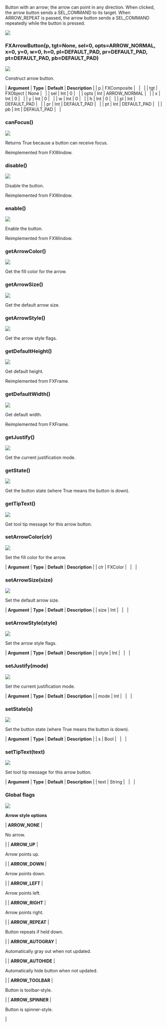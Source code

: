 Button with an arrow; the arrow can point in any direction. When clicked, the arrow button sends a SEL\_COMMAND to its target. When ARROW\_REPEAT is passed, the arrow button sends a SEL_COMMAND repeatedly while the button is pressed.

![](https://help.3ds.com/2023/English/DSSIMULIA_Established/SIMACAERefImages/gui-fxarrowbutton.png)

### FXArrowButton(p, tgt=None, sel=0, opts=ARROW\_NORMAL, x=0, y=0, w=0, h=0, pl=DEFAULT\_PAD, pr=DEFAULT\_PAD, pt=DEFAULT\_PAD, pb=DEFAULT_PAD)  
![](https://help.3ds.com/2023/English/DSSIMULIA_Established/IconsReference/butix_top_wline.png)

Construct arrow button.

| **Argument** | **Type** | **Default** | **Description** |
| p | FXComposite |   |   |
| tgt | FXObject | None |   |
| sel | Int | 0 |   |
| opts | Int | ARROW_NORMAL |   |
| x | Int | 0 |   |
| y | Int | 0 |   |
| w | Int | 0 |   |
| h | Int | 0 |   |
| pl | Int | DEFAULT_PAD |   |
| pr | Int | DEFAULT_PAD |   |
| pt | Int | DEFAULT_PAD |   |
| pb | Int | DEFAULT_PAD |   |

### canFocus()  
![](https://help.3ds.com/2023/English/DSSIMULIA_Established/IconsReference/butix_top_wline.png)

Returns True because a button can receive focus.

Reimplemented from FXWindow.

### disable()  
![](https://help.3ds.com/2023/English/DSSIMULIA_Established/IconsReference/butix_top_wline.png)

Disable the button.

Reimplemented from FXWindow.

### enable()  
![](https://help.3ds.com/2023/English/DSSIMULIA_Established/IconsReference/butix_top_wline.png)

Enable the button.

Reimplemented from FXWindow.

### getArrowColor()  
![](https://help.3ds.com/2023/English/DSSIMULIA_Established/IconsReference/butix_top_wline.png)

Get the fill color for the arrow.

### getArrowSize()  
![](https://help.3ds.com/2023/English/DSSIMULIA_Established/IconsReference/butix_top_wline.png)

Get the default arrow size.

### getArrowStyle()  
![](https://help.3ds.com/2023/English/DSSIMULIA_Established/IconsReference/butix_top_wline.png)

Get the arrow style flags.

### getDefaultHeight()  
![](https://help.3ds.com/2023/English/DSSIMULIA_Established/IconsReference/butix_top_wline.png)

Get default height.

Reimplemented from FXFrame.

### getDefaultWidth()  
![](https://help.3ds.com/2023/English/DSSIMULIA_Established/IconsReference/butix_top_wline.png)

Get default width.

Reimplemented from FXFrame.

### getJustify()  
![](https://help.3ds.com/2023/English/DSSIMULIA_Established/IconsReference/butix_top_wline.png)

Get the current justification mode.

### getState()  
![](https://help.3ds.com/2023/English/DSSIMULIA_Established/IconsReference/butix_top_wline.png)

Get the button state (where True means the button is down).

### getTipText()  
![](https://help.3ds.com/2023/English/DSSIMULIA_Established/IconsReference/butix_top_wline.png)

Get tool tip message for this arrow button.

### setArrowColor(clr)  
![](https://help.3ds.com/2023/English/DSSIMULIA_Established/IconsReference/butix_top_wline.png)

Set the fill color for the arrow.

| **Argument** | **Type** | **Default** | **Description** |
| clr | FXColor |   |   |

### setArrowSize(size)  
![](https://help.3ds.com/2023/English/DSSIMULIA_Established/IconsReference/butix_top_wline.png)

Set the default arrow size.

| **Argument** | **Type** | **Default** | **Description** |
| size | Int |   |   |

### setArrowStyle(style)  
![](https://help.3ds.com/2023/English/DSSIMULIA_Established/IconsReference/butix_top_wline.png)

Set the arrow style flags.

| **Argument** | **Type** | **Default** | **Description** |
| style | Int |   |   |

### setJustify(mode)  
![](https://help.3ds.com/2023/English/DSSIMULIA_Established/IconsReference/butix_top_wline.png)

Set the current justification mode.

| **Argument** | **Type** | **Default** | **Description** |
| mode | Int |   |   |

### setState(s)  
![](https://help.3ds.com/2023/English/DSSIMULIA_Established/IconsReference/butix_top_wline.png)

Set the button state (where True means the button is down).

| **Argument** | **Type** | **Default** | **Description** |
| s | Bool |   |   |

### setTipText(text)  
![](https://help.3ds.com/2023/English/DSSIMULIA_Established/IconsReference/butix_top_wline.png)

Set tool tip message for this arrow button.

| **Argument** | **Type** | **Default** | **Description** |
| text | String |   |   |

### Global flags  
![](https://help.3ds.com/2023/English/DSSIMULIA_Established/IconsReference/butix_top_wline.png)


**Arrow style options**

| **ARROW_NONE** | 

No arrow.

 |
| **ARROW_UP** | 

Arrow points up.

 |
| **ARROW_DOWN** | 

Arrow points down.

 |
| **ARROW_LEFT** | 

Arrow points left.

 |
| **ARROW_RIGHT** | 

Arrow points right.

 |
| **ARROW_REPEAT** | 

Button repeats if held down.

 |
| **ARROW_AUTOGRAY** | 

Automatically gray out when not updated.

 |
| **ARROW_AUTOHIDE** | 

Automatically hide button when not updated.

 |
| **ARROW_TOOLBAR** | 

Button is toolbar-style.

 |
| **ARROW_SPINNER** | 

Button is spinner-style.

 |